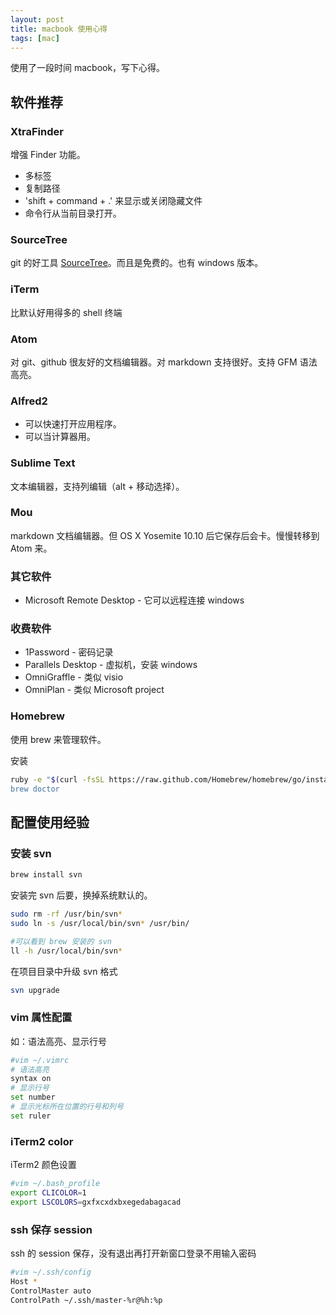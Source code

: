 ```yaml
---
layout: post
title: macbook 使用心得
tags: [mac]
---
```


使用了一段时间 macbook，写下心得。

## 软件推荐

### XtraFinder

增强 Finder 功能。

 * 多标签
 * 复制路径
 * 'shift + command + .' 来显示或关闭隐藏文件
 * 命令行从当前目录打开。

### SourceTree

git 的好工具 [SourceTree](http://www.sourcetreeapp.com/)。而且是免费的。也有 windows 版本。

### iTerm

比默认好用得多的 shell 终端

### Atom

对 git、github 很友好的文档编辑器。对 markdown 支持很好。支持 GFM 语法高亮。

### Alfred2

 * 可以快速打开应用程序。
 * 可以当计算器用。

### Sublime Text

文本编辑器，支持列编辑（alt + 移动选择）。

### Mou

markdown 文档编辑器。但 OS X Yosemite 10.10 后它保存后会卡。慢慢转移到 Atom 来。

### 其它软件

 * Microsoft Remote Desktop - 它可以远程连接 windows

### 收费软件

 * 1Password - 密码记录
 * Parallels Desktop - 虚拟机，安装 windows
 * OmniGraffle - 类似 visio
 * OmniPlan - 类似 Microsoft project

### Homebrew

使用 brew 来管理软件。

安装

```bash
ruby -e "$(curl -fsSL https://raw.github.com/Homebrew/homebrew/go/install)”
brew doctor
```

## 配置使用经验

### 安装 svn

```bash
brew install svn
```

安装完 svn 后要，换掉系统默认的。

```bash
sudo rm -rf /usr/bin/svn*
sudo ln -s /usr/local/bin/svn* /usr/bin/

#可以看到 brew 安装的 svn
ll -h /usr/local/bin/svn*
```

在项目目录中升级 svn 格式

```bash
svn upgrade
```

### vim 属性配置

如：语法高亮、显示行号

```bash
#vim ~/.vimrc
# 语法高亮
syntax on
# 显示行号
set number
# 显示光标所在位置的行号和列号
set ruler
```

### iTerm2 color

iTerm2 颜色设置

```bash
#vim ~/.bash_profile
export CLICOLOR=1
export LSCOLORS=gxfxcxdxbxegedabagacad
```

### ssh 保存 session

ssh 的 session  保存，没有退出再打开新窗口登录不用输入密码

```bash
#vim ~/.ssh/config
Host *
ControlMaster auto
ControlPath ~/.ssh/master-%r@%h:%p
```
